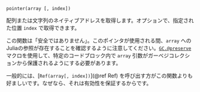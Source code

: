 ```
pointer(array [, index])
```

配列または文字列のネイティブアドレスを取得します。オプションで、指定された位置 `index` で取得できます。

この関数は「安全ではありません」。このポインタが使用される間、`array` へのJuliaの参照が存在することを確認するように注意してください。[`GC.@preserve`](@ref) マクロを使用して、特定のコードブロック内で `array` 引数がガーベジコレクションから保護されるようにする必要があります。

一般的には、[`Ref(array[, index])`](@ref Ref) を呼び出す方がこの関数よりも好ましいです。なぜなら、それは有効性を保証するからです。
